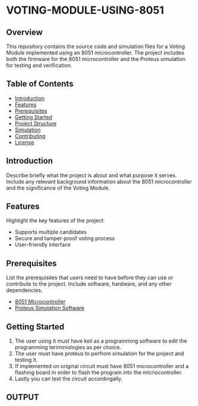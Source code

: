 # VOTING-MODULE-USING-8051

## Overview

This repository contains the source code and simulation files for a Voting Module implemented using an 8051 microcontroller. The project includes both the firmware for the 8051 microcontroller and the Proteus simulation for testing and verification.

## Table of Contents

- [Introduction](#introduction)
- [Features](#features)
- [Prerequisites](#prerequisites)
- [Getting Started](#getting-started)
- [Project Structure](#project-structure)
- [Simulation](#simulation)
- [Contributing](#contributing)
- [License](#license)

## Introduction

Describe briefly what the project is about and what purpose it serves. Include any relevant background information about the 8051 microcontroller and the significance of the Voting Module.

## Features

Highlight the key features of the project:

- Supports multiple candidates
- Secure and tamper-proof voting process
- User-friendly interface

## Prerequisites

List the prerequisites that users need to have before they can use or contribute to the project. Include software, hardware, and any other dependencies.

- [8051 Microcontroller](link-to-8051-microcontroller)
- [Proteus Simulation Software](link-to-proteus)

## Getting Started

1. The user using it must have keil as a programming software to edit the programming teriminiologies as per choice.
2. The user must have proteus to perfrom simulation for the project and testing it.
3. If implemented on original circuit must have 8051 microcontroller and a flashing board in order to flash the program into the micriocontroller.
4. Lastly you can test the circuit accordingally.

## OUTPUT 

